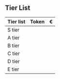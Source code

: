 ## Tier List

| Tier list | Token           | €          |
|-----------|-----------------|------------|
| S tier    |                 |            |
| A tier    |                 |            |
| B tier    |                 |            |
| C tier    |                 |            |
| D tier    |                 |            |
| E tier    |                 |            |










